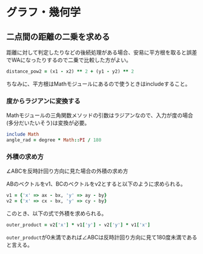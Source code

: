 # グラフ・幾何学

## 二点間の距離の二乗を求める

距離に対して判定したりなどの後続処理がある場合、安易に平方根を取ると誤差でWAになったりするので二乗で比較した方がよい。

```ruby
distance_pow2 = (x1 - x2) ** 2 + (y1 - y2) ** 2
```

ちなみに、平方根はMathモジュールにあるので使うときはincludeすること。

### 度からラジアンに変換する

Mathモジュールの三角関数メソッドの引数はラジアンなので、入力が度の場合(多分だいたいそう)は変換が必要。

```ruby
include Math
angle_rad = degree * Math::PI / 180
```

### 外積の求め方
∠ABCを反時計回り方向に見た場合の外積の求め方

ABのベクトルをv1、BCのベクトルをv2とすると以下のように求められる。

```ruby
v1 = {'x' => ax - bx, 'y' => ay - by}
v2 = {'x' => cx - bx, 'y' => cy - by}
```

このとき、以下の式で外積を求められる。

```ruby
outer_product = v2['x'] * v1['y'] - v2['y'] * v1['x']
```

`outer_product`が0未満であれば∠ABCは反時計回り方向に見て180度未満であると言える。